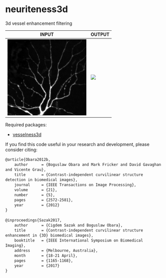 # neuriteness3d
3d vessel enhancement filtering<br/>

| INPUT | OUTPUT |
| ------------- | ------------- |
| <img src="https://github.com/BoguslawObara/vesselness3d/blob/master/im/neuron.png" width="250">  | <img src="https://github.com/BoguslawObara/neuriteness3d/blob/master/im/neuron_v.png" width="250"> |

Required packages:
- [vesselness3d](../../../vesselness3d)

If you find this code useful in your research and development, please consider citing:

    @article{Obara2012b,
        author      = {Boguslaw Obara and Mark Fricker and David Gavaghan and Vicente Grau},
        title       = {Contrast-independent curvilinear structure detection in biomedical images},
        journal     = {IEEE Transactions on Image Processing},
        volume      = {21},
        number      = {5},
        pages       = {2572-2581},
        year        = {2012}
    }

    @inproceedings{Sazak2017,
        author      = {Cigdem Sazak and Boguslaw Obara},
        title       = {Contrast-independent curvilinear structure enhancement in {3D} biomedical images},
        booktitle   = {IEEE International Symposium on Biomedical Imaging},
        address     = {Melbourne, Australia},    
        month       = {18-21 April},
        pages       = {1165-1168},
        year        = {2017}
    }
